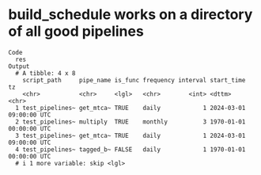 # build_schedule works on a directory of all good pipelines

    Code
      res
    Output
      # A tibble: 4 x 8
        script_path     pipe_name is_func frequency interval start_time          tz   
        <chr>           <chr>     <lgl>   <chr>        <int> <dttm>              <chr>
      1 test_pipelines~ get_mtca~ TRUE    daily            1 2024-03-01 09:00:00 UTC  
      2 test_pipelines~ multiply  TRUE    monthly          3 1970-01-01 00:00:00 UTC  
      3 test_pipelines~ get_mtca~ TRUE    daily            1 2024-03-01 09:00:00 UTC  
      4 test_pipelines~ tagged_b~ FALSE   daily            1 1970-01-01 00:00:00 UTC  
      # i 1 more variable: skip <lgl>

